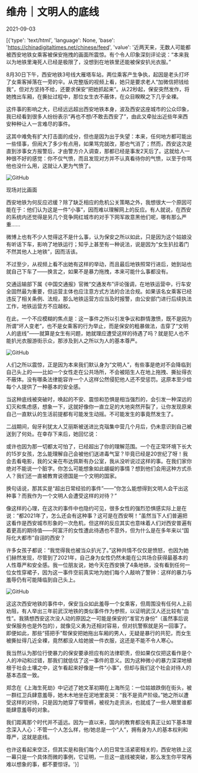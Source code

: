 # 维舟｜文明人的底线

2021-09-03

[{'type': 'text/html', 'language': None, 'base': 'https://chinadigitaltimes.net/chinese/feed', 'value': '近两天来，无数人可能都被西安地铁女乘客被保安拖拽的画面所震惊。有个令人印象深刻评论说：“本来我以为地铁里淹死人已经是极限了，没想到在地铁里还能被保安扒光衣服。”

8月30日下午，西安地铁3号线大雁塔车站，两位乘客产生争执，起因是老头打坏了女乘客掉落在一旁的伞。从完整版的视频上看，她只是要求老人“加微信把钱给我”，但对方坚持不给，还要求保安“把她抓起来”。从22秒起，保安突然发作，将她拽出车厢，在撕扯过程中，那位女生衣不蔽体，在众目睽睽之下几乎全裸。

这件事的影响之大，已经远远超出西安地铁本身，波及西安这座城市的公众印象，我已经看到很多人纷纷表示“再也不想/不敢去西安了”，由此又牵扯出近些年来西安种种让人一言难尽的事件。

这其中难免有扩大打击面的成分，但也是因为出于失望：本来，任何地方都可能出一些怪事，但闹大了多少有点用，如果骂完就改，那也气消了；然而，西安这次是直到涉事女方报警后，才由警方介入调查，那都已经是事发2天后了。这就给人一种很不好的感觉：你不仅气愤，而且发现对方并不认真看待你的气愤，以至于你骂他也没什么用，这就让人更为气愤了。

![GitHub](https://assets.matters.news/embed/0135fa9a-ac9d-4552-abc3-c0c109987849.jpeg)

现场对比画面

西安地铁为何反应迟缓？除了缺乏相应的危机公关策略之外，我想很大一个原因可能在于：他们认为这是一件“小事”，因而难以理解网上的反应。有人就说，在西安的系统内还觉得是另几个竞争网红城市的对手下网军故意黑他们呢，哪有那么严重……

微博上也有不少人觉得这不是什么事，认为保安之所以如此，只是因为这个姑娘没有听话下车，影响了地铁运行；知乎上甚至有一种说法，说是因为“女生扒拉着门不然其他人上地铁”，因而活该。

不过至少，从视频上看不出她有这样的举动，而且最后地铁照常行进后，她到站也就自己下车了——换言之，如果不是暴力拖拽，本来可能什么事都没有。

交通运输部下属《中国交通报》官微“交通发布”评论强调，在地铁运营中，行车安全固然最为重要，但运营主体也应注意方式方法的合法合规。如果该名女乘客已经违反了相关条例、法规，那么地铁运营方应当及时报警，由公安部门进行后续执法工作，地铁运营方不应越权。

在此，一个不应模糊的焦点是：这一事件之所以引发争议和群情激愤，既不是因为所谓“坏人变老”，也不是女乘客的行为举止，而是保安的粗暴做法，击穿了“文明人的底线”——就算是女生有问题，她就理应遭受这样的待遇了吗？就是犯人也不能扒光衣服游街示众，那涉及到人之所以为人的基本尊严。

![GitHub](https://assets.matters.news/embed/52fa3e7d-cbfc-48a8-a6c0-edda1800d489.png)

人们之所以震惊，正是因为本来我们默认身为“文明人”，有些事是绝对不会降临到自己头上的——比如一个女性走在公共场所，不会被陌生人在地上拖拽、撕扯得衣不蔽体。没有哪条法律能容许一个人这样公然侵犯他人还不受惩罚。这原本至少给每个人提供了一种基本的安全感。

当这种底线被突破时，唤起的不安、震惊和恐惧是相当强烈的，会引发一种深远的幻灭和焦虑感，想象一下，这就好像你一直立足的大地突然开裂了，让你发现原来自己一直默认的生活前提都有可能发生动摇。不可能发生的事竟然发生了。

二战期间，匈牙利犹太人艾丽斯被送进比克瑙集中营几个月后，仍未意识到自己被送到了何处。在幸存下来后，她回忆说：



或许也因为那一切都太可怕了，已经超出了你的理解范围。一个在正常环境下长大的15岁女孩，怎么能理解自己会被他们送进毒气室？毕竟已经是20世纪了呀！我会去看电影，我的父亲在布达佩斯有办公室，我从没听说过这样的事。在我们家你绝对不能说一个脏字。你怎么可能想象如此龌龊的事情？想到他们会用这种方式杀人？我们还一直被教育说德国是一个文明的国家。



换句话说，那其实是“超出日常经验的事件”——“你怎么能想得到文明人会干出这种事？而我作为一个文明人会遭受这样的对待？”

像这样的心理，在这次的事件中也隐约可见，很多女性的强烈恐惧感实际上是在说：“都2021年了，怎么还会有这种事？这可是在西安啊！”虽然当下人们普遍把这看作是西安城市形象的一次危机，但这样的反应其实也意味着人们对西安普遍有着更高的期待值——阿富汗的女性遭此待遇也不意外，但为什么是在多年来以“国际化大都市”自诩的西安？

许多女孩子都说：“我觉得我也被当众扒光了。”这种共情不仅仅是愤怒，也因为她们赫然发现，尽管到了2021年，自己身为女性仍然未能在公共场合获得最基本的人性尊严和安全感。我一位朋友说，她今天在西安换了4条地铁，没有看到任何一位女性穿裙子，因为这一事件空前真实地为她们每个人敲响了警钟：这样的暴力与羞辱仍有可能降临到自己头上。

![GitHub](https://assets.matters.news/embed/3bb545fb-5f53-470f-883c-58621db8f1fe.png)

这这次西安地铁的事件中，保安当众如此羞辱一个女乘客，但周围没有任何人上前劝阻，有人举出三年前武汉地铁的类似事件作为参照，以证明武汉人还比较有“血性”。我猜想西安这次没人动的原因之一可能是保安的“准官方身份”（虽然事后说安保服务也是外包的），就像见义勇为还相对容易，但对抗警察就是另一回事了。即便如此，那些“搭把手”帮保安把她拖出车厢的男人，无疑是暴行的共犯，而女生被撕扯得几近全裸，竟然都没人给她披一件衣服，这还是不能不令人寒心。

我当然认为那位行使暴力的保安要承担应有的法律职责，但如果仅仅把这看作是个人的冲动和过错，那我们就低估了这一事件的意义。因为这种微小的暴力深深地植根于社会土壤之中，这乍看起来好像是一件“小事”，但却与我们这个社会对待人的基本态度一致。

郑念在《上海生死劫》中记述了她文革初期在上海所见：一位姑娘跌倒在街头，被一群红卫兵肆意羞辱，她木木地坐在泥地里哀哭：“我不是资产阶级。”她之所以遭受这样的对待，只是因为她穿了窄管裤，被视为走资派，也就成了一些人眼里谁都能肆意羞辱的对象。

我们距离那个时代并不遥远。因为一直以来，国内的教育都没有真正让如下基本理念深入人心：不管一个人怎么样，他/她总是一个“人”，拥有身为人的基本权利和尊严，这就是底线。

也许这看起来空泛，但其实是和我们每个人的日常生活紧密相关的，西安地铁上这一幕只是一个具体而微的事例，它证明，一旦这一底线被突破，那么发生你平常再难以想象的事，都不要惊讶。'}]